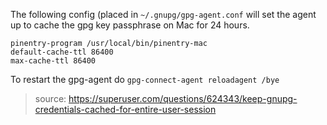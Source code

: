 The following config (placed in `~/.gnupg/gpg-agent.conf` will set the agent up to cache the gpg key passphrase
on Mac for 24 hours.

```
pinentry-program /usr/local/bin/pinentry-mac
default-cache-ttl 86400 
max-cache-ttl 86400
```

To restart the gpg-agent do `gpg-connect-agent reloadagent /bye`


> source: https://superuser.com/questions/624343/keep-gnupg-credentials-cached-for-entire-user-session